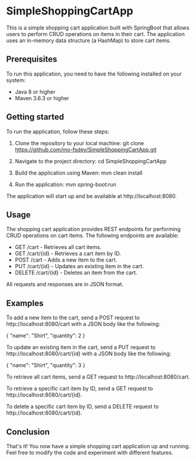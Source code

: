 # SimpleShoppingCartApp
This is a simple shopping cart application built with SpringBoot that allows users to perform CRUD operations on items in their cart. The application uses an in-memory data structure (a HashMap) to store cart items.

## Prerequisites
To run this application, you need to have the following installed on your system:

* Java 8 or higher
* Maven 3.6.3 or higher


## Getting started
To run the application, follow these steps:

1. Clone the repository to your local machine:
git clone https://github.com/mo-fsdev/SimpleShoppingCartApp.git

2. Navigate to the project directory:
cd SimpleShoppingCartApp

3. Build the application using Maven:
mvn clean install

4. Run the application:
mvn spring-boot:run

The application will start up and be available at http://localhost:8080.

## Usage
The shopping cart application provides REST endpoints for performing CRUD operations on cart items. The following endpoints are available:

* GET /cart - Retrieves all cart items.
* GET /cart/{id} - Retrieves a cart item by ID.
* POST /cart - Adds a new item to the cart.
* PUT /cart/{id} - Updates an existing item in the cart.
* DELETE /cart/{id} - Deletes an item from the cart.

All requests and responses are in JSON format.

## Examples
To add a new item to the cart, send a POST request to http://localhost:8080/cart with a JSON body like the following:

{
    "name": "Shirt",
    "quantity": 2
}

To update an existing item in the cart, send a PUT request to http://localhost:8080/cart/{id} with a JSON body like the following:

{
    "name": "Shirt",
    "quantity": 3
}

To retrieve all cart items, send a GET request to 
http://localhost:8080/cart.

To retrieve a specific cart item by ID, send a GET request to 
http://localhost:8080/cart/{id}.

To delete a specific cart item by ID, send a DELETE request to 
http://localhost:8080/cart/{id}.

## Conclusion
That's it! You now have a simple shopping cart application up and running. Feel free to modify the code and experiment with different features.





